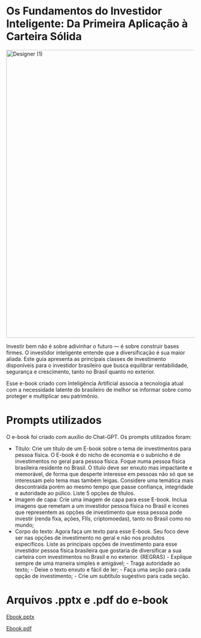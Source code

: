 # Os Fundamentos do Investidor Inteligente: Da Primeira Aplicação à Carteira Sólida

<img width="512" height="768" alt="Designer (1)" src="https://github.com/user-attachments/assets/57193810-1dba-4b7a-89cb-1827f49689dc" />

Investir bem não é sobre adivinhar o futuro — é sobre construir bases firmes. O investidor inteligente entende que a diversificação é sua maior aliada. Este guia apresenta as principais classes de investimento disponíveis para o investidor brasileiro que busca equilibrar rentabilidade, segurança e crescimento, tanto no Brasil quanto no exterior. 

Esse e-book criado com Inteligência Artificial associa a tecnologia atual com a necessidade latente do brasileiro de melhor se informar sobre como proteger e multiplicar seu patrimônio.

# Prompts utilizados

O e-book foi criado com auxílio do Chat-GPT. Os prompts utilizados foram:

- Título: Crie um título de um E-book sobre o tema de investimentos para pessoa física. O E-book é do nicho de economia e o subnicho é de investimentos no geral para pessoa física. Foque numa pessoa física brasileira residente no Brasil. O título deve ser enxuto mas impactante e memorável, de forma que desperte interesse em pessoas não só que se interessam pelo tema mas também leigas. Considere uma temática mais descontraída porém ao mesmo tempo que passe confiança, integridade e autoridade ao púlico. Liste 5 opções de títulos.
- Imagem de capa: Crie uma imagem de capa para esse E-book. Inclua imagens que remetam a um investidor pessoa física no Brasil e ícones que representem as opções de investimento que essa pessoa pode investir (renda fixa, ações, FIIs, criptomoedas), tanto no Brasil como no mundo;
- Corpo do texto: Agora faça um texto para esse E-book. Seu foco deve ser nas opções de investimento no geral e não nos produtos específicos. Liste as principais opções de investimento para esse investidor pessoa física brasileira que gostaria de diversificar a sua carteira com investimentos no Brasil e no exterior. {REGRAS} - Explique sempre de uma maneira simples e amigável; - Traga autoridade ao texto; - Deixe o texto enxuto e fácil de ler; - Faça uma seção para cada opção de investimento; - Crie um subtítulo sugestivo para cada seção.

# Arquivos .pptx e .pdf do e-book

[Ebook.pptx](https://github.com/user-attachments/files/22937808/Ebook.pptx)

[Ebook.pdf](https://github.com/user-attachments/files/22937810/Ebook.pdf)
